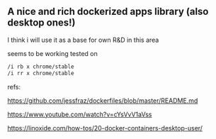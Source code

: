 ## A nice and rich dockerized apps library (also desktop ones!)

I think i will use it as a base for own R&D in this area 

seems to be working
tested on 

```bash
/i rb x chrome/stable
/i rr x chrome/stable
```


refs:

https://github.com/jessfraz/dockerfiles/blob/master/README.md


https://www.youtube.com/watch?v=cYsVvV1aVss

https://linoxide.com/how-tos/20-docker-containers-desktop-user/